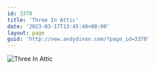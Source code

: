 ```yaml
---
id: 3370
title: 'Three In Attic'
date: '2023-03-17T13:45:40+00:00'
layout: page
guid: 'http://new.andydixon.com/?page_id=3370'
---
```


![Three In Attic](https://i0.wp.com/assets.g8x2.ldn.idrivee2-23.com/posters/Three%20In%20Attic%2001.jpg?w=1200&ssl=1 "Three In Attic")